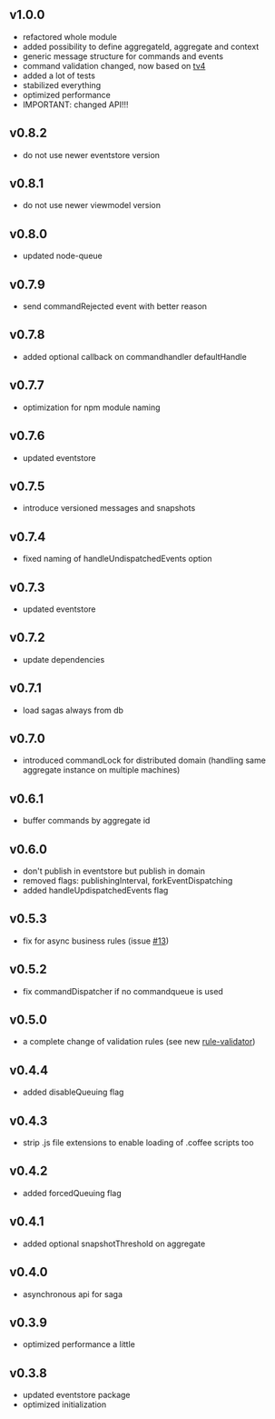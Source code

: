 ## v1.0.0
- refactored whole module
- added possibility to define aggregateId, aggregate and context
- generic message structure for commands and events
- command validation changed, now based on [tv4](https://github.com/geraintluff/tv4)
- added a lot of tests
- stabilized everything
- optimized performance
- IMPORTANT: changed API!!!

## v0.8.2

- do not use newer eventstore version

## v0.8.1

- do not use newer viewmodel version

## v0.8.0

- updated node-queue

## v0.7.9

- send commandRejected event with better reason

## v0.7.8

- added optional callback on commandhandler defaultHandle

## v0.7.7

- optimization for npm module naming

## v0.7.6

- updated eventstore

## v0.7.5

- introduce versioned messages and snapshots

## v0.7.4

- fixed naming of handleUndispatchedEvents option

## v0.7.3

- updated eventstore

## v0.7.2

- update dependencies

## v0.7.1

- load sagas always from db

## v0.7.0

- introduced commandLock for distributed domain (handling same aggregate instance on multiple machines)

## v0.6.1

- buffer commands by aggregate id

## v0.6.0

- don't publish in eventstore but publish in domain
- removed flags: publishingInterval, forkEventDispatching
- added handleUpdispatchedEvents flag

## v0.5.3

- fix for async business rules (issue [#13](https://github.com/adrai/node-cqrs-domain/issues/13))

## v0.5.2

- fix commandDispatcher if no commandqueue is used

## v0.5.0

- a complete change of validation rules (see new [rule-validator](https://github.com/adrai/rule-validator))

## v0.4.4

- added disableQueuing flag

## v0.4.3

- strip .js file extensions to enable loading of .coffee scripts too

## v0.4.2

- added forcedQueuing flag

## v0.4.1

- added optional snapshotThreshold on aggregate

## v0.4.0

- asynchronous api for saga

## v0.3.9

- optimized performance a little

## v0.3.8

- updated eventstore package
- optimized initialization
